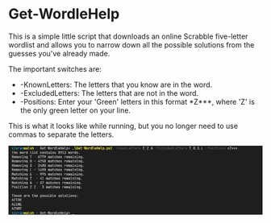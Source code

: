 # Get-WordleHelp
This is a simple little script that downloads an online Scrabble five-letter wordlist and allows you to narrow down all the possible solutions from the guesses you've already made.

The important switches are:
* -KnownLetters: The letters that you know are in the word.
* -ExcludedLetters: The letters that are not in the word.
* -Positions: Enter your 'Green' letters in this format \*Z***, where 'Z' is the only green letter on your line.

This is what it looks like while running, but you no longer need to use commas to separate the letters.

![img](https://raw.githubusercontent.com/kieranwalsh/img/main/Get-WordleHelp.png)



